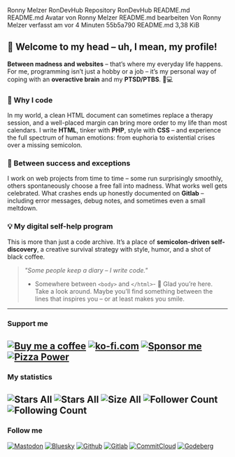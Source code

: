 Ronny Melzer
RonDevHub
Repository
RonDevHub
README.md
README.md
Avatar von Ronny Melzer
README.md bearbeiten
Von Ronny Melzer verfasst am vor 4 Minuten
55b5a790
README.md
3,38 KiB
## 👋 Welcome to my head – uh, I mean, my profile!
**Between madness and websites** – that’s where my everyday life happens.
For me, programming isn’t just a hobby or a job –
it’s my personal way of coping with an **overactive brain** and my **PTSD/PTBS**.
🧠💻
### 💬 Why I code
In my world, a clean HTML document can sometimes replace a therapy session,
and a well-placed margin can bring more order to my life than most calendars.
I write **HTML**, tinker with **PHP**, style with **CSS** – and experience the full spectrum of human emotions:
from euphoria to existential crises over a missing semicolon.
### 🔄 Between success and exceptions
I work on web projects from time to time – some run surprisingly smoothly,
others spontaneously choose a free fall into madness.
What works well gets celebrated.
What crashes ends up honestly documented on **Gitlab** – including error messages, debug notes, and sometimes even a small meltdown.
### 💡 My digital self-help program
This is more than just a code archive.
It’s a place of **semicolon-driven self-discovery**,
a creative survival strategy with style, humor, and a shot of black coffee.
>_"Some people keep a diary – I write code."_
>- Somewhere between `<body>` and `</html>`-
🙏 Glad you’re here. Take a look around. Maybe you’ll find something between the lines that inspires you – or at least makes you smile.
---
### Support me
[![Buy me a coffee](https://mini-badges.rondevhub.de/icon/cuptogo/Buy_me_a_Coffee-c1d82f-222/for-the-badge "Buy me a coffee")](https://www.buymeacoffee.com/RonDev)
[![ko-fi.com](https://mini-badges.rondevhub.de/icon/cuptogo/ko--fi.com-c1d82f-222/for-the-badge "ko-fi.com")](https://ko-fi.com/U6U31EV2VS)
[![Sponsor me](https://mini-badges.rondevhub.de/icon/hearts-red/Sponsor_me/for-the-badge "Sponsor me")](https://github.com/sponsors/RonDevHub)
[![Pizza Power](https://mini-badges.rondevhub.de/icon/pizzaslice/Buy_me_a_pizza/for-the-badge "Pizza Power")](https://www.paypal.com/paypalme/Depressionist1/4,99)
---
### My statistics
![Stars All](https://mini-badges.rondevhub.de/github/RonDevHub/Mini-Badges/stars-all "All my stars") ![Stars All](https://mini-badges.rondevhub.de/github/RonDevHub/Mini-Badges/repos_count "All Repos") ![Size All](https://mini-badges.rondevhub.de/github/RonDevHub/Mini-Badges/size_all "Size of all my files") ![Follower Count](https://mini-badges.rondevhub.de/github/RonDevHub/Mini-Badges/follower "Follower Count") ![Following Count](https://mini-badges.rondevhub.de/github/RonDevHub/Mini-Badges/following "Following Count")
---
### Follow me
[![Mastodon](https://mini-badges.rondevhub.de/icon/mastodon-8db9ca/Mastodon-8db9ca-222/social "Mastodon")](https://mastodon.social/@RonDev)
[![Bluesky](https://mini-badges.rondevhub.de/icon/bluesky-0079c1/Bluesky-0079c1-fff/social "Bluesky")](https://bsky.app/profile/rondevhub.bsky.social)
[![Github](https://mini-badges.rondevhub.de/icon/github-f5f5f5/Github-f5f5f5-222/social "Github")](https://github.com/RonDevHub)
[![Gitlab](https://mini-badges.rondevhub.de/icon/gitlab-fca326/Gitlab-fca326-222/social "Gitlab")](https://gitlab.com/RonDevHub)
[![CommitCloud](https://mini-badges.rondevhub.de/icon/codecommit-84bd00/CommitCloud-84bd00-222/social "CommitCloud")](https://commitcloud.net/RonDevHub)
[![Godeberg](https://mini-badges.rondevhub.de/icon/mountains-ecb731/Codeberg-ecb731-222/social "Codeberg")](https://codeberg.org/RonDevHub)
